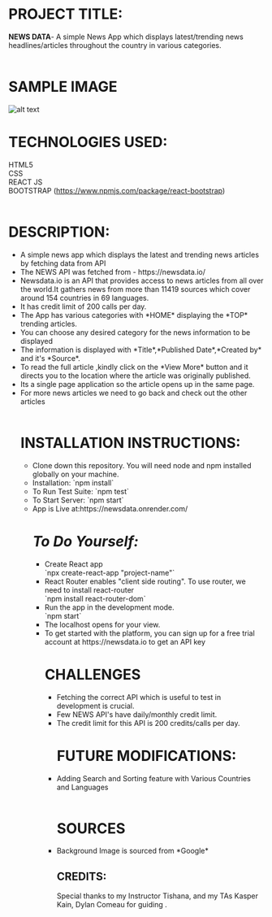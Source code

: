 # **PROJECT TITLE:** 
**NEWS DATA**-
A simple News App which  displays latest/trending news headlines/articles throughout the country in various categories.
<br><br>

# **SAMPLE IMAGE**
![alt text](https://user-images.githubusercontent.com/126014468/235835989-1ee5e494-0f1d-46de-b79e-14fb17a7b5ae.png)


# **TECHNOLOGIES USED:**

HTML5<br>CSS<br>REACT JS<br>BOOTSTRAP (https://www.npmjs.com/package/react-bootstrap)<br>
<br>

# **DESCRIPTION:**
<ul>
<li> A simple news app which  displays the latest and trending news articles  by fetching data from API <br>
<li> The NEWS API was fetched from - https://newsdata.io/
<li> Newsdata.io is an API that provides access to news articles from all over the world.It gathers news from more  than 11419 sources which cover around 154 countries in 69 languages.
<li> It has credit limit of 200 calls per day.
<li> The App has various categories with *HOME* displaying the *TOP* trending articles.
<li> You can choose any desired category for the news information to be displayed<br>
<li> The information is displayed  with *Title*,*Published Date*,*Created by* and it's *Source*.
<li> To read the full article ,kindly click on the *View More* button and it directs you to the location where the    article was originally published.
<li> Its a single page application so the article opens up in the same page.<br>
<li> For more news articles we need to go back and check out the other articles <br>
<br>

# **INSTALLATION INSTRUCTIONS:**
<ul>
<li>Clone down this repository. You will need node and npm installed globally on your machine.<br>
<li>Installation: `npm install`<br>
<li>To Run Test Suite: `npm test`<br>
<li>To Start Server: `npm start`<br>
<li>App is Live at:https://newsdata.onrender.com/

# *To Do Yourself:*
<ul>
<li>Create React app<br/>
`npx create-react-app "project-name"`

<li>React Router enables "client side routing". To use router, we need to install react-router<br/>
`npm install react-router-dom`

<li>Run the app in the development mode.<br/>
`npm start`
<li>The localhost opens for your view.

<li>To get started with the platform, you can sign up for a free trial account at https://newsdata.io to get an API key

# **CHALLENGES**
<ul>
<li>Fetching the correct API which is useful to test in  development is crucial.
<li>Few NEWS API's have daily/monthly credit limit.
<li>The credit limit for this API is 200 credits/calls per day.<br>

# **FUTURE MODIFICATIONS:**

<li> Adding Search and Sorting feature with Various Countries and Languages <br>
<br>

# **SOURCES**
<li>Background Image is sourced from *Google*

## **CREDITS:**
Special thanks to my Instructor Tishana, and my TAs Kasper Kain, Dylan Comeau  for guiding .
